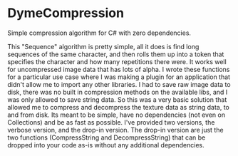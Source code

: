 # DymeCompression
Simple compression algorithm for C# with zero dependencies.

This "Sequence" algorithm is pretty simple, all it does is find long sequences of the same character, and then rolls them up into a token that specifies the character and how many repetitions there were.
It works well for uncompressed image data that has lots of alpha.
I wrote these functions for a particular use case where I was making a plugin for an application that didn't allow me to import any other libraries.
I had to save raw image data to disk, there was no built in compression methods on the available libs, and I was only allowed to save string data.
So this was a very basic solution that allowed me to compress and decompress the texture data as string data, to and from disk.
Its meant to be simple, have no dependencies (not even on Collections) and be as fast as possible.
I've provided two versions, the verbose version, and the drop-in version.
The drop-in version are just the two functions (CompressString and DecompressString) that can be dropped into your code as-is without any additional dependencies.

